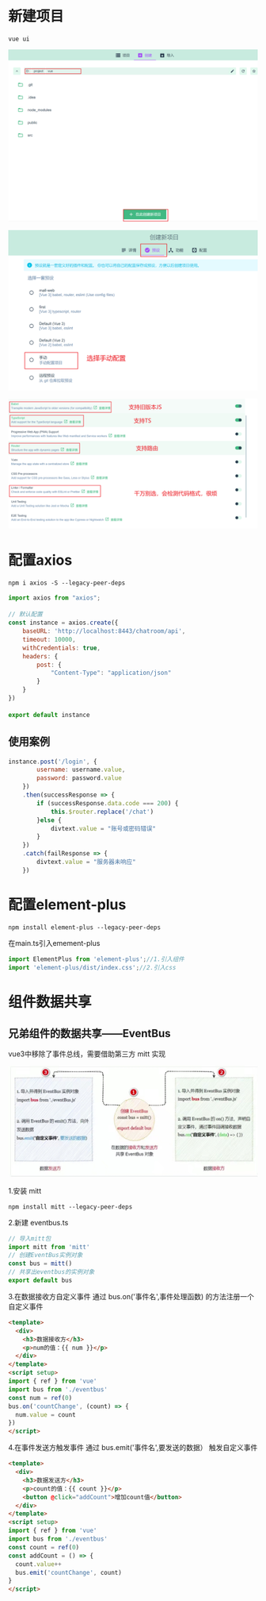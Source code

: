 # 新建项目

```shell
vue ui
```

![image-20230505155250753](readme.assets/image-20230505155250753.png)

![image-20230505155954551](readme.assets/image-20230505155954551.png)

![image-20230505160702908](readme.assets/image-20230505160702908.png)

# 配置axios

```shell
npm i axios -S --legacy-peer-deps
```

```javascript
import axios from "axios";

// 默认配置
const instance = axios.create({
    baseURL: 'http://localhost:8443/chatroom/api',
    timeout: 10000,
    withCredentials: true,
    headers: {
        post: {
            "Content-Type": "application/json"
        }
    }
})

export default instance
```

## 使用案例

```javascript
instance.post('/login', {
        username: username.value,
        password: password.value
    })
    .then(successResponse => {
        if (successResponse.data.code === 200) {
            this.$router.replace('/chat')
        }else {
            divtext.value = "账号或密码错误"
        }
    })
    .catch(failResponse => {
        divtext.value = "服务器未响应"
    })
```

# 配置element-plus

```shell
npm install element-plus --legacy-peer-deps
```

在main.ts引入emement-plus

```javascript
import ElementPlus from 'element-plus';//1.引入组件
import 'element-plus/dist/index.css';//2.引入css
```

#	组件数据共享

## 兄弟组件的数据共享——EventBus

vue3中移除了事件总线，需要借助第三方 mitt 实现

![image-20230505232237202](readme.assets/image-20230505232237202.png)

1.安装 mitt

```shell
npm install mitt --legacy-peer-deps
```

2.新建 eventbus.ts

```javascript
// 导入mitt包
import mitt from 'mitt'
// 创建EventBus实例对象
const bus = mitt()
// 共享出eventbus的实例对象
export default bus
```


3.在数据接收方自定义事件
通过 bus.on('事件名',事件处理函数) 的方法注册一个自定义事件

```html
<template>
  <div>
    <h3>数据接收方</h3>
    <p>num的值：{{ num }}</p>
  </div>
</template>
<script setup>
import { ref } from 'vue'
import bus from './eventbus'
const num = ref(0)
bus.on('countChange', (count) => {
  num.value = count
})
</script>
```


4.在事件发送方触发事件
通过 bus.emit('事件名',要发送的数据） 触发自定义事件

```html
<template>
  <div>
    <h3>数据发送方</h3>
    <p>count的值：{{ count }}</p>
    <button @click="addCount">增加count值</button>
  </div>
</template>
<script setup>
import { ref } from 'vue'
import bus from './eventbus'
const count = ref(0)
const addCount = () => {
  count.value++
  bus.emit('countChange', count)
}
</script>
```

